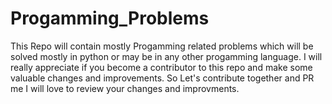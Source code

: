 # Progamming_Problems
This Repo will contain mostly Progamming related problems which will be solved mostly in python or may be in any other progamming language. I will really appreciate if you become a contributor to this repo and make some valuable changes and improvements. So Let's contribute together and PR me I will love to review your changes and improvments.
